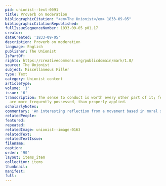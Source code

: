 ```yaml
---
pid: unionist--text-0091
title: Proverb on moderation
bibliographicCitation: "<em>The Unionist</em> 1833-09-05"
bibliographicCitationRepublished: 
fullIssueSequenceNumber: 1833-09-05 p01.17
creator: 
dateCreated: '1833-09-05'
description: Proverb on moderation
language: English
publisher: The Unionist
IsPartOf: 
rights: https://creativecommons.org/publicdomain/mark/1.0/
source: The Unionist
subject: Miscellaneous Filler
type: Text
category: Unionist content
articleType: 
volume: '1'
issue: '6'
transcription: The sense to conduct is worth every other part of it; for great abilities
  are more frequently possessed, than properly applied.
scholarlyNotes: 
commentary: 'An interesting reflection from a movement based in moral suasion. '
relatedPeople: 
featured: 
repeated: 
relatedImage: unionist--image-0163
relatedText: 
relatedTextIssue: 
filename: 
caption: 
order: '90'
layout: items_item
collection: items
thumbnail: 
manifest: 
full: 
---
```

